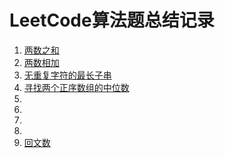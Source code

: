 # LeetCode算法题总结记录

1. [两数之和](leet/_0001_TwoSum.java)
2. [两数相加](leet/_0002_AddTwoNumbers.java)
3. [无重复字符的最长子串](leet/_0003_LongestSubstringWithoutRepeatingCharacters.java)
4. [寻找两个正序数组的中位数](leet/_0004_MedianOfTwoSortedArrays.java)
5. [](leet/)
6. [](leet/)
7. [](leet/)
8. [](leet/)
9. [回文数](leet/_0009_PalindromeNumber.java)


